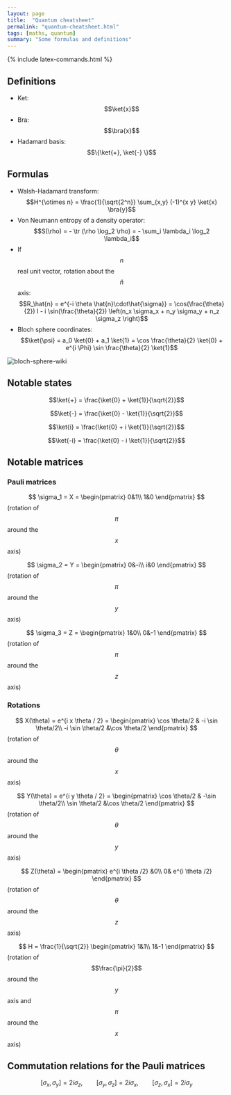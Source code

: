 ```yaml
---
layout: page
title:  "Quantum cheatsheet"
permalink: "quantum-cheatsheet.html"
tags: [maths, quantum]
summary: "Some formulas and definitions"
---
```

{% include latex-commands.html %}


## Definitions
* Ket: $$\ket{x}$$
* Bra: $$\bra{x}$$
* Hadamard basis: $$\{\ket{+}, \ket{-} \}$$


## Formulas
* Walsh-Hadamard transform: $$H^{\otimes n} = \frac{1}{\sqrt{2^n}} \sum_{x,y} (-1)^{x y} \ket{x} \bra{y}$$
* Von Neumann entropy of a density operator: $$S(\rho) = - \tr (\rho \log_2 \rho) = - \sum_i \lambda_i \log_2 \lambda_i$$
* If $$n$$ real unit vector, rotation about the $$\hat{n}$$ axis: $$R_\hat{n} = e^{-i \theta \hat{n}\cdot\hat{\sigma}} = \cos(\frac{\theta}{2}) I - i \sin(\frac{\theta}{2}) \left(n_x \sigma_x + n_y \sigma_y + n_z \sigma_z \right)$$
* Bloch sphere coordinates: $$\ket{\psi} = a_0 \ket{0} + a_1 \ket{1} = \cos \frac{\theta}{2} \ket{0} + e^{i \Phi} \sin \frac{\theta}{2} \ket{1}$$

![bloch-sphere-wiki](https://upload.wikimedia.org/wikipedia/commons/thumb/f/f4/Bloch_Sphere.svg/423px-Bloch_Sphere.svg.png)


## Notable states

$$\ket{+} = \frac{\ket{0} + \ket{1}}{\sqrt{2}}$$

$$\ket{-} = \frac{\ket{0} - \ket{1}}{\sqrt{2}}$$

$$\ket{i} = \frac{\ket{0} + i \ket{1}}{\sqrt{2}}$$

$$\ket{-i} = \frac{\ket{0} - i \ket{1}}{\sqrt{2}}$$


## Notable matrices
### Pauli matrices
$$ \sigma_1 = X =
\begin{pmatrix}
0&1\\
1&0
\end{pmatrix}
$$ (rotation of $$\pi$$ around the $$x$$ axis)

$$ \sigma_2 = Y =
\begin{pmatrix}
0&-i\\
i&0
\end{pmatrix}
$$ (rotation of $$\pi$$ around the $$y$$ axis)

$$ \sigma_3 = Z =
\begin{pmatrix}
1&0\\
0&-1
\end{pmatrix}
$$ (rotation of $$\pi$$ around the $$z$$ axis)


### Rotations
$$ X(\theta) = e^{i x \theta / 2} =
\begin{pmatrix}
\cos \theta/2 & -i \sin \theta/2\\
-i \sin \theta/2 &\cos \theta/2
\end{pmatrix}
$$ (rotation of $$\theta$$ around the $$x$$ axis)

$$ Y(\theta) = e^{i y \theta / 2} =
\begin{pmatrix}
\cos \theta/2 & -\sin \theta/2\\
\sin \theta/2 &\cos \theta/2
\end{pmatrix}
$$ (rotation of $$\theta$$ around the $$y$$ axis)

$$ Z(\theta) =
\begin{pmatrix}
e^{i \theta /2} &0\\
0& e^{i \theta /2}
\end{pmatrix}
$$ (rotation of $$\theta$$ around the $$z$$ axis)

$$ H =  \frac{1}{\sqrt{2}}
\begin{pmatrix}
1&1\\
1&-1
\end{pmatrix}
$$ (rotation of $$\frac{\pi}{2}$$ around the $$y$$ axis and $$\pi$$ around the $$x$$ axis)


## Commutation relations for the Pauli matrices
$$
[\sigma_x, \sigma_y] = 2i \sigma_z, \qquad [\sigma_y, \sigma_z] = 2i \sigma_x, \qquad [\sigma_z, \sigma_x] = 2i \sigma_y
$$
